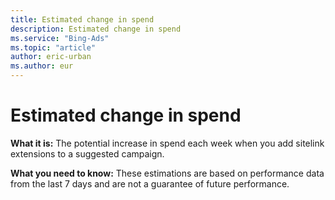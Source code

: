 ```yaml
---
title: Estimated change in spend
description: Estimated change in spend
ms.service: "Bing-Ads"
ms.topic: "article"
author: eric-urban
ms.author: eur
---
```


# Estimated change in spend

**What it is:**     The potential increase in spend each week when you add sitelink extensions to a suggested campaign.

**What you need to know:**     These estimations are based on performance data from the last 7 days and are not a guarantee of future performance.


